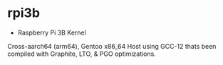 # rpi3b
 - Raspberry Pi 3B Kernel

Cross-aarch64 (arm64), Gentoo x86_64 Host using GCC-12 thats been compiled with Graphite, LTO, & PGO optimizations.
